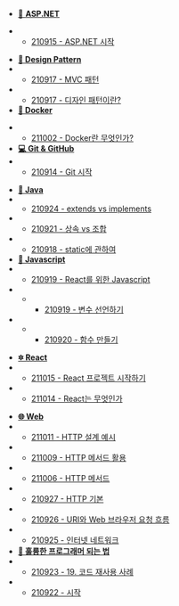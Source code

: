 * [&#127797; **ASP.NET**]()
<!-- * - [210916 - MVC 구성요소](./Aspdotnet/210916.md)  -->
* - [210915 - ASP.NET 시작](./Aspdotnet/210915_Aspdotnet_Start햣.md)
<!-- * [**&#128279; C#**]() -->
<!-- * [**&#128196; DataBase**]() -->
<!-- * - [210918 - Mysql Index](./Database/210918.md) -->
* [**&#128158; Design Pattern**]()
* - [210917 - MVC 패턴](./DesignPattern/210917_2.md)
* - [210917 - 디자인 패턴이란?](./DesignPattern/210917_1.md)
* [**🐳 Docker**]()
<!-- * - [211004 - Docker 설치부터 실행까지](./Docker/211004_StartDocker.md) -->
* - [211002 - Docker란 무엇인가?](./Docker/211002_WhatIsDocker.md)
* [**&#128187; Git & GitHub**]()
* - [210914 - Git 시작](./Git/210914.md)
<!-- * [**Internet**]() -->
* [**&#128312; Java**]()
* - [210924 - extends vs implements](./Java/210924_Extends_VS_Implements.md)
* - [210921 - 상속 vs 조합](./Java/210921_Inheritance_VS_Composition.md)
* - [210918 - static에 관하여](./Java/210918_About_Static.md)
* [**&#128313; Javascript**]()
* - [210919 - React를 위한 Javascript](./Javascript/210919_Javascript_For_React.md)
* - - [210919 - 변수 선언하기](./Javascript/210919_Declare_A_Variable.md)
* - - [210920 - 함수 만들기](./Javascript/210920_Create_Function.md)
<!-- * [**&#128305; Kafka**]() -->
<!-- * [**&#128304; Python**]() -->
* [**&#128303; React**]()
* - [211015 - React 프로젝트 시작하기](./React/211015_Start_React.md)
* - [211014 - React는 무엇인가](./React/211014_What_Is_React.md)
<!-- * [**&#128261; Redis**]() -->
* [**&#127760; Web**]()
* - [211011 - HTTP 설계 예시](./Web/211011_HTTP_Design_Example.md)
* - [211009 - HTTP 메서드 활용](./Web/211009_Utilize_HTTP_Method.md)
* - [211006 - HTTP 메서드](./Web/211006_HTTP_Method.md)
* - [210927 - HTTP 기본](./Web/210927_HTTP_Basic.md)
* - [210926 - URI와 Web 브라우저 요청 흐름](./Web/210926_URI_And_Web_Browser_Request_Flow.md)
* - [210925 - 인터넷 네트워크](./Web/210925_Internet_Network.md)
* [**&#128214; 훌륭한 프로그래머 되는 법**]()
* - [210923 - 19. 코드 재사용 사례](./BecomingABetterProgramer/210923_Code_Reuse_Case.md)
* - [210922 - 시작](./BecomingABetterProgramer/210922_Start.md)